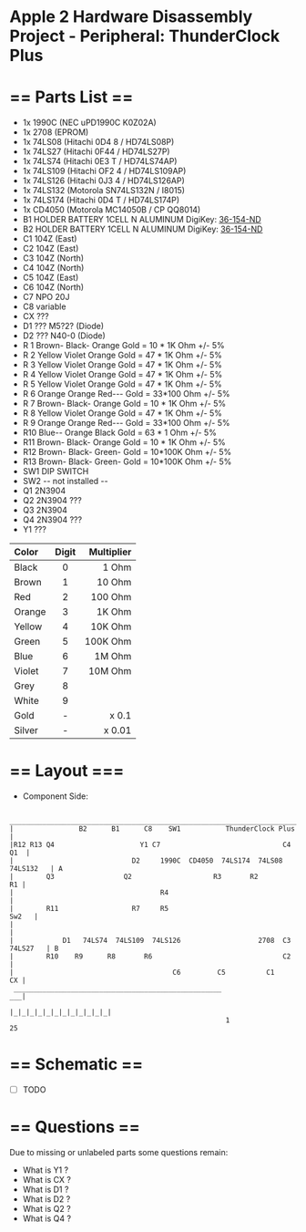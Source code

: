 # Apple 2 Hardware Disassembly Project - Peripheral: ThunderClock Plus

# == Parts List ==

* 1x 1990C (NEC uPD1990C K0Z02A)
* 1x 2708 (EPROM)
* 1x 74LS08 (Hitachi 0D4 8 / HD74LS08P)
* 1x 74LS27 (Hitachi 0F44  / HD74LS27P)
* 1x 74LS74 (Hitachi 0E3 T / HD74LS74AP)
* 1x 74LS109 (Hitachi OF2 4 / HD74LS109AP)
* 1x 74LS126 (Hitachi 0J3 4 / HD74LS126AP)
* 1x 74LS132 (Motorola SN74LS132N / I8015)
* 1x 74LS174 (Hitachi 0D4 T / HD74LS174P)
* 1x CD4050  (Motorola MC14050B / CP QQ8014)
* B1 HOLDER BATTERY 1CELL N ALUMINUM DigiKey: [36-154-ND](http://www.digikey.com/product-detail/en/keystone-electronics/154/36-154-ND/61790)
* B2 HOLDER BATTERY 1CELL N ALUMINUM DigiKey: [36-154-ND](http://www.digikey.com/product-detail/en/keystone-electronics/154/36-154-ND/61790)
* C1 104Z (East)
* C2 104Z (East)
* C3 104Z (North)
* C4 104Z (North)
* C5 104Z (East)
* C6 104Z (North)
* C7 NPO 20J
* C8 variable
* CX ???
* D1 ??? M5?2?   (Diode)
* D2 ??? N40-0 (Diode)
* R 1 Brown- Black- Orange Gold = 10 * 1K Ohm +/- 5%
* R 2 Yellow Violet Orange Gold = 47 * 1K Ohm +/- 5%
* R 3 Yellow Violet Orange Gold = 47 * 1K Ohm +/- 5%
* R 4 Yellow Violet Orange Gold = 47 * 1K Ohm +/- 5%
* R 5 Yellow Violet Orange Gold = 47 * 1K Ohm +/- 5%
* R 6 Orange Orange Red--- Gold = 33\*100 Ohm +/- 5%
* R 7 Brown- Black- Orange Gold = 10 * 1K Ohm +/- 5%
* R 8 Yellow Violet Orange Gold = 47 * 1K Ohm +/- 5%
* R 9 Orange Orange Red--- Gold = 33\*100 Ohm +/- 5%
* R10 Blue-- Orange Black  Gold = 63 *  1 Ohm +/- 5%
* R11 Brown- Black- Orange Gold = 10 * 1K Ohm +/- 5%
* R12 Brown- Black- Green- Gold = 10*100K Ohm +/- 5%
* R13 Brown- Black- Green- Gold = 10*100K Ohm +/- 5%
* SW1 DIP SWITCH 
* SW2 -- not installed --
* Q1 2N3904
* Q2 2N3904 ???
* Q3 2N3904
* Q4 2N3904 ???
* Y1 ???

|Color  |Digit|Multiplier|
|:------|:---:|---------:|
|Black  |  0  |    1 Ohm |
|Brown  |  1  |   10 Ohm |
|Red    |  2  |  100 Ohm |
|Orange |  3  |   1K Ohm |
|Yellow |  4  |  10K Ohm |
|Green  |  5  | 100K Ohm |
|Blue   |  6  |   1M Ohm |
|Violet |  7  |  10M Ohm |
|Grey   |  8  |          |
|White  |  9  |          |
|Gold   |  -  |    x 0.1 |
|Silver |  -  |   x 0.01 |

# == Layout ===

* Component Side:

```
 _______________________________________________________________________________
|                B2      B1      C8    SW1           ThunderClock Plus          |
|R12 R13 Q4                     Y1 C7                              C4       Q1  |
|                             D2     1990C  CD4050  74LS174  74LS08   74LS132   | A
|        Q3                 Q2                    R3       R2                R1 |
|                                    R4                                         |
|        R11                  R7     R5                                   Sw2   |
|                                                                               |
|            D1   74LS74  74LS109  74LS126                   2708  C3  74LS27   | B
|        R10    R9      R8       R6                                C2           |
|                                       C6         C5          C1            CX |
 ___________________________________________________                         ___|
                                                    |_|_|_|_|_|_|_|_|_|_|_|_|
                                                     1                    25
```

# == Schematic ==

* [ ] TODO

# == Questions ==

Due to missing or unlabeled parts some questions remain:

* What is Y1 ?
* What is CX ?
* What is D1 ?
* What is D2 ?
* What is Q2 ?
* What is Q4 ?

